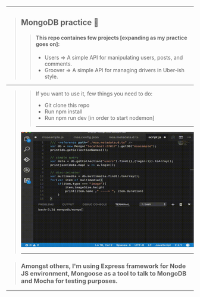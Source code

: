 ___
> ## MongoDB practice :evergreen_tree:
> > #### This repo containes few projects [expanding as my practice goes on]:
> > * Users => A simple API for manipulating users, posts, and comments.
> > * Groover => A simple API for managing drivers in Uber-ish style.
___
> > If you want to use it, few things you need to do:
> > * Git clone this repo
> > * Run npm install
> > * Run npm run dev [in order to start nodemon] 
> >
> > ___
> ![alt text](https://github.com/BiggaHD/MongoDB_practice/blob/master/demo_pic.gif "Do you want some Mongo?")
> ___

> ### Amongst others, I'm using Express framework for Node JS environment, Mongoose as a tool to talk to MongoDB and Mocha for testing purposes. 
___
